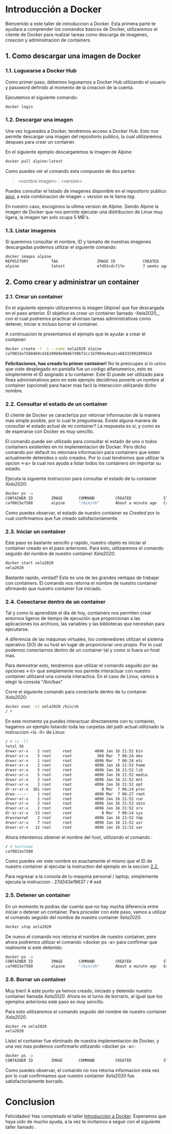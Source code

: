 # Introducción a Docker
Bienvenido a este taller de introduccion a Docker. Esta primera parte te ayudara a comprender los comandos basicos de Docker, utilizaremos el cliente de Docker para realizar tareas como descarga de imagenes, creacion y administracion de containers.

## 1. Como descargar una imagen de Docker

### 1.1. Loguearse a Docker Hub
Como primer paso, debemos loguearnos a Docker Hub utilizando el usuario y password definido al momento de la creacion de la cuenta.

Ejecutemos el siguiente comando:
```bash
docker login
```

### 1.2. Descargar una imagen
Una vez logueados a Docker, tendremos acceso a Docker Hub. Esto nos permite descargar una imagen del repositorio publico, la cual utilizaremos despues para crear un container. 

En el siguiente ejemplo descargaremos la imagen de Alpine:

```bash
docker pull alpine:latest
```
Como puedes ver el comando esta compuesto de dos partes:

>\<nombre imagen> : \<version>

Puedes consultar el listado de imagenes disponible en el repositorio publico [aqui](https://hub.docker.com/search?q=&type=image), a esta combinacion de imagen + version se le llama _tag_.

En nuestro caso, escogimos la ultima version de Alpine. Siendo Alpine la imagen de Docker que nos permite ejecutar una distribucion de Linux muy ligera, la imagen tan solo ocupa 5 MB's.

### 1.3. Listar imagenes

Si queremos consultar el nombre, ID y tamaño de nuestras imagenes descargadas podemos utilizar el siguiente comando:

```bash
docker images alpine
REPOSITORY          TAG                 IMAGE ID            CREATED             SIZE
alpine              latest              e7d92cdc71fe        7 weeks ago         5.59MB
```

## 2. Como crear y administrar un container 

### 2.1. Crear un container
En el siguiente ejemplo utilizaremos la imagen (Alpine) que fue descargada en el paso anterior. El objetivo es crear un container llamado -Xela2020_, con el cual podremos practicar diversas tareas administrativas como detener, iniciar e incluso borrar el container.

A continuacion te presentamos el ejemplo que te ayudar a crear el container:

```bash
docker create -t -i --name xela2020 alpine
caf0015e7588d69cd16199b9e98d6749bf2cc1bf004e4ba2ce68332992899624
```
**Felicitaciones, has creado tu primer container!** No te preocupes si lo unico que viste desplegado en pantalla fue un codigo alfanumerico, esto es simplemente el ID asignado a tu container. Este ID puede ser utilizado para fines administrativos pero en este ejemplo decidimos ponerle un nombre al container (opcional) para hacer mas facil la interaccion utilizando dicho nombre.
 
### 2.2. Consultar el estado de un container
El cliente de Docker se caracteriza por retornar informacion de la manera mas simple posible, por lo cual te preguntaras.
Existe alguna manera de consultar el estado actual de mi container? La respuesta es si, y como es de esperarse con Docker es muy sencillo.

El comando <docker ps> puede ser utilizado para consultar el estado de uno o todos containers existentes en mi implementacion de Docker. Pero dicho comando por default no retornara informacion para containers que esten actualmente detenidos o solo creados. Por lo cual tendremos que utilizar la opcion <-a> la cual nos ayuda a listar todos los containers sin importar su estado.

Ejecuta la siguiente instruccion para consultar el estado de tu container _Xela2020_:

```bash
docker ps -a
CONTAINER ID        IMAGE       COMMAND         CREATED              STATUS         PORTS       NAMES
caf0015e7588        alpine      "/bin/sh"       About a minute ago   Created                    xela2020
```

Como puedes observar, el estado de nuestro container es _Created_ por lo cual confirmamos que fue creado satisfactoriamente.

### 2.3. Iniciar un container
Este paso es bastante sencillo y rapido, nuestro objeto es iniciar el container creado en el paso anteriores. Para esto, utilizaremos el comando <docker start> seguido del nombre de nuestro container _Xela2020_.

```bash
docker start xela2020
xela2020
```
Bastante rapido, verdad? Esta es una de las grandes ventajas de trabajar con containers. El comando nos retorna el nombre de nuestro container afirmando que nuestro container fue iniciado.

### 2.4. Conectarse dentro de un container
Tal y como lo aprendiste el dia de hoy, containers nos permiten crear entornos ligeros de tiempo de ejecución que proporcionan a las aplicaciones los archivos, las variables y las bibliotecas que necesitan para ejecutarse. 

A diferencia de las máquinas virtuales, los contenedores utilizan el sistema operativo (SO) de su host en lugar de proporcionar uno propio. Por lo cual podemos conectarnos dentro de un container tal y como si fuera un host mas.

Para demostrar esto, tendremos que utilizar el comando <docker exec> seguido por las opciones <-it> que simplemente nos permite interactuar con nuestro container utilizand una consola interactiva. En el caso de Linux, vamos a elegir la consola "/bin/bas"

Corre el siguiente comando para conectarte dentro de tu container _Xela2020_:

```bash
docker exec -it xela2020 /bin/sh
/ # 
```
En este momento ya puedes interactuar directamente con tu container, hagamos un ejemplo listando toda las carpetas del path actual utiliznado la instruccion <ls -ll> de Linux:

```bash
/ # ls -ll
total 56
drwxr-xr-x    2 root     root          4096 Jan 16 21:52 bin
drwxr-xr-x    5 root     root           360 Mar  7 06:24 dev
drwxr-xr-x    1 root     root          4096 Mar  7 06:24 etc
drwxr-xr-x    2 root     root          4096 Jan 16 21:52 home
drwxr-xr-x    5 root     root          4096 Jan 16 21:52 lib
drwxr-xr-x    5 root     root          4096 Jan 16 21:52 media
drwxr-xr-x    2 root     root          4096 Jan 16 21:52 mnt
drwxr-xr-x    2 root     root          4096 Jan 16 21:52 opt
dr-xr-xr-x  161 root     root             0 Mar  7 06:24 proc
drwx------    1 root     root          4096 Mar  7 06:27 root
drwxr-xr-x    2 root     root          4096 Jan 16 21:52 run
drwxr-xr-x    2 root     root          4096 Jan 16 21:52 sbin
drwxr-xr-x    2 root     root          4096 Jan 16 21:52 srv
dr-xr-xr-x   13 root     root             0 Mar  7 06:24 sys
drwxrwxrwt    2 root     root          4096 Jan 16 21:52 tmp
drwxr-xr-x    7 root     root          4096 Jan 16 21:52 usr
drwxr-xr-x   12 root     root          4096 Jan 16 21:52 var
```
Ahora intentemos obtener el nombre del host, utilizando el comando <hostname>:

```bash
/ # hostname
caf0015e7588
```

Como puedes ver este nombre es exactamente el mismo que el ID de nuestro container al ejecutar la instruction del ejemplo en la seccion [2.2.](#22-consultar-el-estado-de-un-container)

Para regresar a la consola de tu maquina personal / laptop, simplemente ejecuta la instruccion <exit>:
27d343e19637
/ # exit

### 2.5. Detener un container
En un momento te podras dar cuenta que no hay mucha diferencia entre iniciar o detener un container. Para proceder con este paso, vamos a utilizar el comando <docker stop> seguido del nombre de nuestro container _Xela2020_.

```bash
docker stop xela2020
```
De nuevo el comando nos retorna el nombre de nuestro container, pero ahora podremos utilizar el comando <docker ps -a> para confirmar que realmente si este detenido:

```bash
docker ps -a
CONTAINER ID        IMAGE       COMMAND         CREATED              STATUS                         PORTS       NAMES
caf0015e7588        alpine      "/bin/sh"       About a minute ago   Exited (137) 11 seconds ago                xela2020
```

### 2.6. Borrar un container
Muy bien! A este punto ya hemos creado, iniciado y detenido nuestro container llamada _Xela2020_. Ahora es el turno de borrarlo, al igual que los ejemplos anteriores este paso es muy sencillo. 

Para esto utilizaremos el comando <docker rm> seguido del nombre de nuestro container _Xela2020_. 

```bash
docker rm xela2020
xela2020
```
Listo! el container fue eliminado de nuestra implementacion de Docker, y una vez mas podemos confirmarlo utilizando <docker ps -a>:

```bash
docker ps -a
CONTAINER ID        IMAGE       COMMAND         CREATED              STATUS                         PORTS       NAMES
```

Como puedes observar, el comando no nos retorna informacion esta vez por lo cual confirmamos que nuestro container _Xela2020_ fue satisfactoriamente borrado.

# Conclusion
Felicidades! Has completado el taller [Introducción a Docker](). Esperamos que haya sido de mucho ayuda, a la vez te invitamos a seguir con el siguiente taller llamado []().